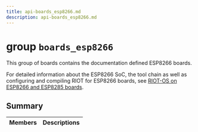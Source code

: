 ```yaml
---
title: api-boards_esp8266.md
description: api-boards_esp8266.md
---
```

# group `boards_esp8266` 

This group of boards contains the documentation defined ESP8266 boards.

For detailed information about the ESP8266 SoC, the tool chain as well as configuring and compiling RIOT for ESP8266 boards, see [RIOT-OS on ESP8266 and ESP8285 boards](#group__cpu__esp8266_1esp8266_riot).

## Summary

 Members                        | Descriptions                                
--------------------------------|---------------------------------------------

